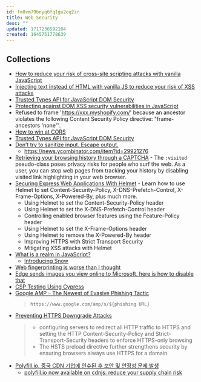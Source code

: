 ```yaml
---
id: fm8vm79bnyq6fq1gu2oq2zr
title: Web Security
desc: ""
updated: 1717236592104
created: 1645751778639
---
```


## Collections

- [How to reduce your risk of cross-site scripting attacks with vanilla JavaScript](https://gomakethings.com/how-to-reduce-your-risk-of-cross-site-scripting-attacks-with-vanilla-javascript/)
- [Injecting text instead of HTML with vanilla JS to reduce your risk of XSS attacks](https://gomakethings.com/injecting-text-instead-of-html-with-vanilla-js-to-reduce-your-risk-of-xss-attacks/)
- [Trusted Types API for JavaScript DOM Security](https://blog.bitsrc.io/trusted-types-api-for-javascript-dom-security-fcdafa927e73)
- [Protecting against DOM XSS security vulnerabilities in JavaScript](https://www.hacksplaining.com/prevention/xss-dom)
- Refused to frame 'https://xxx.myshopify.com/' because an ancestor violates the following Content Security Policy directive: "frame-ancestors 'none'".
- [How to win at CORS](https://jakearchibald.com/2021/cors/)
- [Trusted Types API for JavaScript DOM Security](https://blog.bitsrc.io/trusted-types-api-for-javascript-dom-security-fcdafa927e73)
- [Don’t try to sanitize input. Escape output.](https://benhoyt.com/writings/dont-sanitize-do-escape/)
  - https://news.ycombinator.com/item?id=29921276
- [Retrieving your browsing history through a CAPTCHA](https://varun.ch/history) - The `:visited` pseudo-class poses privacy risks for people who surf the web. As a user, you can stop web pages from tracking your history by disabling visited link highlighting in your web browser.
- [Securing Express Web Applications With Helmet](https://blog.bitsrc.io/securing-express-web-applications-with-helmet-3ef98b3c4a8e) - Learn how to use Helmet to set Content-Security-Policy, X-DNS-Prefetch-Control, X-Frame-Options, X-Powered-By, plus much more.
  - Using Helmet to set the Content-Security-Policy header
  - Using Helmet to set the X-DNS-Prefetch-Control header
  - Controlling enabled browser features using the Feature-Policy header
  - Using Helmet to set the X-Frame-Options header
  - Using Helmet to remove the X-Powered-By header
  - Improving HTTPS with Strict Transport Security
  - Mitigating XSS attacks with Helmet
- [What is a realm in JavaScript?](https://weizman.github.io/page-what-is-a-realm-in-js/)
  - [Introducing Snow](https://github.com/lavamoat/snow/wiki/Introducing-Snow)
- [Web fingerprinting is worse than I thought](https://www.bitestring.com/posts/2023-03-19-web-fingerprinting-is-worse-than-I-thought.html)
- [Edge sends images you view online to Microsoft, here is how to disable that](https://www.neowin.net/news/edge-sends-images-you-view-online-to-microsoft-here-is-how-to-disable-that/)
- [CSP Testing Using Cypress](https://glebbahmutov.com/blog/csp-testing-using-cypress/)
- [Google AMP – The Newest of Evasive Phishing Tactic](https://cofense.com/blog/google-amp-the-newest-of-evasive-phishing-tactic/)
  > `https://www.google.com/amp/s/${phishing URL}`
- [Preventing HTTPS Downgrade Attacks](https://auth0.com/blog/preventing-https-downgrade-attacks/)
  > - configuring servers to redirect all HTTP traffic to HTTPS and setting the HTTP Content-Security-Policy and Strict-Transport-Security headers to enforce HTTPS-only browsing
  > - The HSTS preload directive further strengthens security by ensuring browsers always use HTTPS for a domain
- [Polyfill.io, 중국 CDN 기업에 인수된 후 보안 및 안정성 문제 발생](https://x.com/hmartapp/status/1796729141309673554)
  - [polyfill.io now available on cdnjs: reduce your supply chain risk](https://blog.cloudflare.com/polyfill-io-now-available-on-cdnjs-reduce-your-supply-chain-risk)
